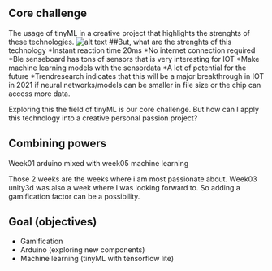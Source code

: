 ## Core challenge
The usage of tinyML in a creative project that highlights the strenghts of these technologies.
![alt text](https://www.google.com/url?sa=i&url=https%3A%2F%2Fwww.hackster.io%2Fnews%2Feasy-tinyml-on-esp32-and-arduino-a9dbc509f26c&psig=AOvVaw1yaBrE2Xi4m-_QCVW_0XnN&ust=1605093750835000&source=images&cd=vfe&ved=0CAIQjRxqFwoTCLjm3LPu9-wCFQAAAAAdAAAAABAD)
##But, what are the strenghts of this technology
*Instant reaction time 20ms
*No internet connection required
*Ble senseboard has tons of sensors that is very interesting for IOT
*Make machine learning models with the sensordata
*A lot of potential for the future
*Trendresearch indicates that this will be a major breakthrough in IOT in 2021 if neural networks/models can be smaller in file size or the chip can access more data.

Exploring this the field of tinyML is our core challenge. 
But how can I apply this technology into a creative personal passion project?

## Combining powers
Week01 arduino mixed with week05 machine learning

Those 2 weeks are the weeks where i am most passionate about.
Week03 unity3d was also a week where I was looking forward to.
So adding a gamification factor can be a possibility. 

## Goal (objectives)
* Gamification
* Arduino (exploring new components)
* Machine learning (tinyML with tensorflow lite)





